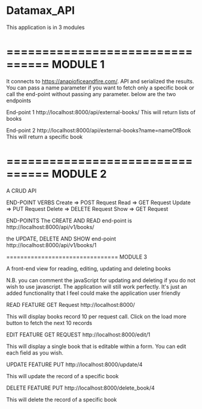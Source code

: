 # Datamax_API
This application is in 3 modules

================================ MODULE 1
=====================================================================================
It connects to https://anapioficeandfire.com/. API and serialized the results. You can pass a name parameter if you want to fetch only a specific book or call the end-point without passing any parameter. below are the two endpoints

End-point 1
http://localhost:8000/api/external-books/
This will return lists of books


End-point 2
http://localhost:8000/api/external-books?name=nameOfBook
This will return a specific book

================================ MODULE 2
=====================================================================================
A CRUD API

END-POINT VERBS 
Create => POST Request
Read => GET Request
Update => PUT Request
Delete => DELETE Request
Show => GET Request

END-POINTS
The CREATE AND READ end-point is 
http://localhost:8000/api/v1/books/

the UPDATE, DELETE AND SHOW end-point
http://localhost:8000/api/v1/books/1


================================ MODULE 3

A front-end view for reading, editing, updating and deleting books

N.B. you can comment the javaScript for updating and deleting if you do not wish to use javascript. The application will still work perfectly. It's just an added functionality that I feel could make the application user friendly

READ FEATURE GET Request
http://localhost:8000/

This will display books record 10 per request call. Click on the load more button to fetch the next 10 records


EDIT FEATURE GET REQUEST
http://localhost:8000/edit/1

This will display a single book that is editable within a form. You can edit each field as you wish.


UPDATE FEATURE PUT
http://localhost:8000/update/4

This will update the record of a specific book

DELETE FEATURE PUT
http://localhost:8000/delete_book/4

This will delete the record of a specific book